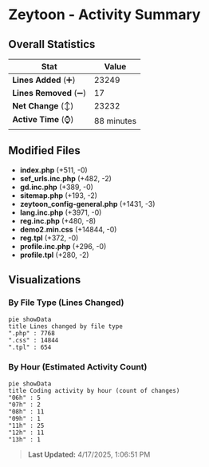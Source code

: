 # Zeytoon - Activity Summary 

## Overall Statistics

| Stat                   | Value                                                             |
| ---------------------- | ----------------------------------------------------------------- |
| **Lines Added** (➕)   | 23249                                          |
| **Lines Removed** (➖) | 17                                        |
| **Net Change** (↕)    | 23232                |
| **Active Time** (⌚)   | 88 minutes |


## Modified Files
- **index.php** (+511, -0)
- **sef_urls.inc.php** (+482, -2)
- **gd.inc.php** (+389, -0)
- **sitemap.php** (+193, -2)
- **zeytoon_config-general.php** (+1431, -3)
- **lang.inc.php** (+3971, -0)
- **reg.inc.php** (+480, -8)
- **demo2.min.css** (+14844, -0)
- **reg.tpl** (+372, -0)
- **profile.inc.php** (+296, -0)
- **profile.tpl** (+280, -2)

## Visualizations

### By File Type (Lines Changed)

```mermaid
pie showData
title Lines changed by file type
".php" : 7768
".css" : 14844
".tpl" : 654
```

### By Hour (Estimated Activity Count)

```mermaid
pie showData
title Coding activity by hour (count of changes)
"06h" : 5
"07h" : 2
"08h" : 11
"09h" : 1
"11h" : 25
"12h" : 11
"13h" : 1
```


> **Last Updated:** 4/17/2025, 1:06:51 PM